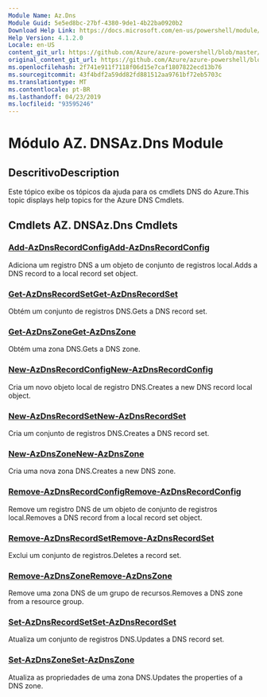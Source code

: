 ```yaml
---
Module Name: Az.Dns
Module Guid: 5e5ed8bc-27bf-4380-9de1-4b22ba0920b2
Download Help Link: https://docs.microsoft.com/en-us/powershell/module/az.dns
Help Version: 4.1.2.0
Locale: en-US
content_git_url: https://github.com/Azure/azure-powershell/blob/master/src/Dns/Dns/help/Az.DNS.md
original_content_git_url: https://github.com/Azure/azure-powershell/blob/master/src/Dns/Dns/help/Az.DNS.md
ms.openlocfilehash: 2f741e911f7118f06d15e7caf1807822ecd13b76
ms.sourcegitcommit: 43f4bdf2a59dd82fd881512aa9761bf72eb5703c
ms.translationtype: MT
ms.contentlocale: pt-BR
ms.lasthandoff: 04/23/2019
ms.locfileid: "93595246"
---
```

# <span data-ttu-id="645ea-101">Módulo AZ. DNS</span><span class="sxs-lookup"><span data-stu-id="645ea-101">Az.Dns Module</span></span>
## <span data-ttu-id="645ea-102">Descritivo</span><span class="sxs-lookup"><span data-stu-id="645ea-102">Description</span></span>
<span data-ttu-id="645ea-103">Este tópico exibe os tópicos da ajuda para os cmdlets DNS do Azure.</span><span class="sxs-lookup"><span data-stu-id="645ea-103">This topic displays help topics for the Azure DNS Cmdlets.</span></span>

## <span data-ttu-id="645ea-104">Cmdlets AZ. DNS</span><span class="sxs-lookup"><span data-stu-id="645ea-104">Az.Dns Cmdlets</span></span>
### [<span data-ttu-id="645ea-105">Add-AzDnsRecordConfig</span><span class="sxs-lookup"><span data-stu-id="645ea-105">Add-AzDnsRecordConfig</span></span>](Add-AzDnsRecordConfig.md)
<span data-ttu-id="645ea-106">Adiciona um registro DNS a um objeto de conjunto de registros local.</span><span class="sxs-lookup"><span data-stu-id="645ea-106">Adds a DNS record to a local record set object.</span></span>

### [<span data-ttu-id="645ea-107">Get-AzDnsRecordSet</span><span class="sxs-lookup"><span data-stu-id="645ea-107">Get-AzDnsRecordSet</span></span>](Get-AzDnsRecordSet.md)
<span data-ttu-id="645ea-108">Obtém um conjunto de registros DNS.</span><span class="sxs-lookup"><span data-stu-id="645ea-108">Gets a DNS record set.</span></span>

### [<span data-ttu-id="645ea-109">Get-AzDnsZone</span><span class="sxs-lookup"><span data-stu-id="645ea-109">Get-AzDnsZone</span></span>](Get-AzDnsZone.md)
<span data-ttu-id="645ea-110">Obtém uma zona DNS.</span><span class="sxs-lookup"><span data-stu-id="645ea-110">Gets a DNS zone.</span></span>

### [<span data-ttu-id="645ea-111">New-AzDnsRecordConfig</span><span class="sxs-lookup"><span data-stu-id="645ea-111">New-AzDnsRecordConfig</span></span>](New-AzDnsRecordConfig.md)
<span data-ttu-id="645ea-112">Cria um novo objeto local de registro DNS.</span><span class="sxs-lookup"><span data-stu-id="645ea-112">Creates a new DNS record local object.</span></span>

### [<span data-ttu-id="645ea-113">New-AzDnsRecordSet</span><span class="sxs-lookup"><span data-stu-id="645ea-113">New-AzDnsRecordSet</span></span>](New-AzDnsRecordSet.md)
<span data-ttu-id="645ea-114">Cria um conjunto de registros DNS.</span><span class="sxs-lookup"><span data-stu-id="645ea-114">Creates a DNS record set.</span></span>

### [<span data-ttu-id="645ea-115">New-AzDnsZone</span><span class="sxs-lookup"><span data-stu-id="645ea-115">New-AzDnsZone</span></span>](New-AzDnsZone.md)
<span data-ttu-id="645ea-116">Cria uma nova zona DNS.</span><span class="sxs-lookup"><span data-stu-id="645ea-116">Creates a new DNS zone.</span></span>

### [<span data-ttu-id="645ea-117">Remove-AzDnsRecordConfig</span><span class="sxs-lookup"><span data-stu-id="645ea-117">Remove-AzDnsRecordConfig</span></span>](Remove-AzDnsRecordConfig.md)
<span data-ttu-id="645ea-118">Remove um registro DNS de um objeto de conjunto de registros local.</span><span class="sxs-lookup"><span data-stu-id="645ea-118">Removes a DNS record from a local record set object.</span></span>

### [<span data-ttu-id="645ea-119">Remove-AzDnsRecordSet</span><span class="sxs-lookup"><span data-stu-id="645ea-119">Remove-AzDnsRecordSet</span></span>](Remove-AzDnsRecordSet.md)
<span data-ttu-id="645ea-120">Exclui um conjunto de registros.</span><span class="sxs-lookup"><span data-stu-id="645ea-120">Deletes a record set.</span></span>

### [<span data-ttu-id="645ea-121">Remove-AzDnsZone</span><span class="sxs-lookup"><span data-stu-id="645ea-121">Remove-AzDnsZone</span></span>](Remove-AzDnsZone.md)
<span data-ttu-id="645ea-122">Remove uma zona DNS de um grupo de recursos.</span><span class="sxs-lookup"><span data-stu-id="645ea-122">Removes a DNS zone from a resource group.</span></span>

### [<span data-ttu-id="645ea-123">Set-AzDnsRecordSet</span><span class="sxs-lookup"><span data-stu-id="645ea-123">Set-AzDnsRecordSet</span></span>](Set-AzDnsRecordSet.md)
<span data-ttu-id="645ea-124">Atualiza um conjunto de registros DNS.</span><span class="sxs-lookup"><span data-stu-id="645ea-124">Updates a DNS record set.</span></span>

### [<span data-ttu-id="645ea-125">Set-AzDnsZone</span><span class="sxs-lookup"><span data-stu-id="645ea-125">Set-AzDnsZone</span></span>](Set-AzDnsZone.md)
<span data-ttu-id="645ea-126">Atualiza as propriedades de uma zona DNS.</span><span class="sxs-lookup"><span data-stu-id="645ea-126">Updates the properties of a DNS zone.</span></span>


